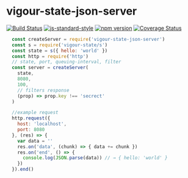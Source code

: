 # vigour-state-json-server
<!-- VDOC.badges travis; standard; npm; coveralls -->
<!-- DON'T EDIT THIS SECTION (including comments), INSTEAD RE-RUN `vdoc` TO UPDATE -->
[![Build Status](https://travis-ci.org/vigour-io/state-json-server.svg?branch=master)](https://travis-ci.org/vigour-io/state-json-server)
[![js-standard-style](https://img.shields.io/badge/code%20style-standard-brightgreen.svg)](http://standardjs.com/)
[![npm version](https://badge.fury.io/js/vigour-state-json-server.svg)](https://badge.fury.io/js/vigour-state-json-server)
[![Coverage Status](https://coveralls.io/repos/github/vigour-io/state-json-server/badge.svg?branch=master)](https://coveralls.io/github/vigour-io/state-json-server?branch=master)

<!-- VDOC END -->

```javascript
  const createServer = require('vigour-state-json-server')
  const s = require('vigour-state/s')
  const state = s({ hello: 'world' })
  const http = require('http')
  // state, port, queuing-interval, filter
  const server = createServer(
    state,
    8080,
    100,
    // filters response
    (prop) => prop.key !== 'secrect'
  )

  //example request
  http.request({
    host: 'localhost',
    port: 8080
  }, (res) => {
    var data = ''
    res.on('data', (chunk) => { data += chunk })
    res.on('end', () => {
      console.log(JSON.parse(data)) // → { hello: 'world' }
    })
  }).end()
```